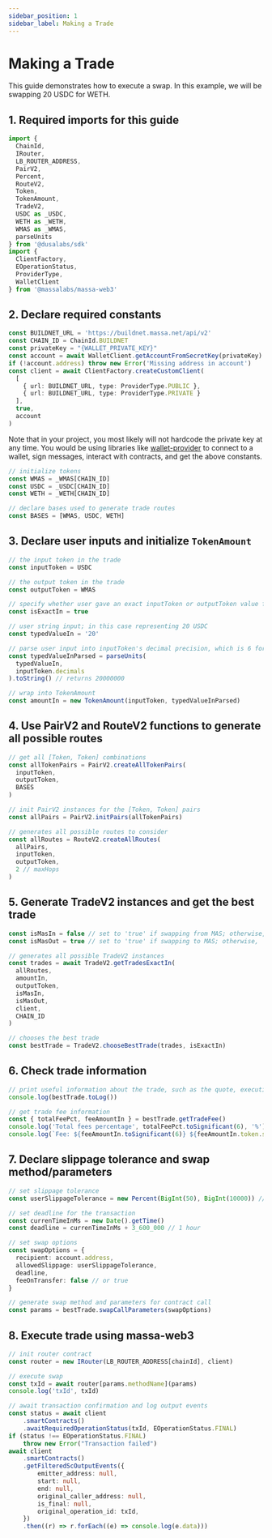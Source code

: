 ```yaml
---
sidebar_position: 1
sidebar_label: Making a Trade 
---
```


# Making a Trade 

This guide demonstrates how to execute a swap. In this example, we will be swapping 20 USDC for WETH.

## 1. Required imports for this guide
```ts
import {
  ChainId,
  IRouter,
  LB_ROUTER_ADDRESS,
  PairV2,
  Percent,
  RouteV2,
  Token,
  TokenAmount,
  TradeV2,
  USDC as _USDC,
  WETH as _WETH,
  WMAS as _WMAS,
  parseUnits
} from '@dusalabs/sdk'
import {
  ClientFactory,
  EOperationStatus,
  ProviderType,
  WalletClient
} from '@massalabs/massa-web3'
```

## 2. Declare required constants
```ts
const BUILDNET_URL = 'https://buildnet.massa.net/api/v2'
const CHAIN_ID = ChainId.BUILDNET
const privateKey = "{WALLET_PRIVATE_KEY}"
const account = await WalletClient.getAccountFromSecretKey(privateKey)
if (!account.address) throw new Error('Missing address in account')
const client = await ClientFactory.createCustomClient(
  [
    { url: BUILDNET_URL, type: ProviderType.PUBLIC },
    { url: BUILDNET_URL, type: ProviderType.PRIVATE }
  ],
  true,
  account
)
```
Note that in your project, you most likely will not hardcode the private key at any time. You would be using libraries like [wallet-provider](https://github.com/massalabs/wallet-provider) to connect to a wallet, sign messages, interact with contracts, and get the above constants.

```ts
// initialize tokens
const WMAS = _WMAS[CHAIN_ID]
const USDC = _USDC[CHAIN_ID]
const WETH = _WETH[CHAIN_ID]

// declare bases used to generate trade routes
const BASES = [WMAS, USDC, WETH] 
```

## 3. Declare user inputs and initialize `TokenAmount`
```ts
// the input token in the trade
const inputToken = USDC

// the output token in the trade
const outputToken = WMAS

// specify whether user gave an exact inputToken or outputToken value for the trade
const isExactIn = true

// user string input; in this case representing 20 USDC
const typedValueIn = '20' 

// parse user input into inputToken's decimal precision, which is 6 for USDC
const typedValueInParsed = parseUnits( 
  typedValueIn, 
  inputToken.decimals
).toString() // returns 20000000

// wrap into TokenAmount
const amountIn = new TokenAmount(inputToken, typedValueInParsed)
```

## 4. Use PairV2 and RouteV2 functions to generate all possible routes
```ts
// get all [Token, Token] combinations 
const allTokenPairs = PairV2.createAllTokenPairs(
  inputToken,
  outputToken,
  BASES
)

// init PairV2 instances for the [Token, Token] pairs
const allPairs = PairV2.initPairs(allTokenPairs) 

// generates all possible routes to consider
const allRoutes = RouteV2.createAllRoutes(
  allPairs,
  inputToken,
  outputToken,
  2 // maxHops 
) 
```

## 5. Generate TradeV2 instances and get the best trade
```ts
const isMasIn = false // set to 'true' if swapping from MAS; otherwise, 'false'
const isMasOut = true // set to 'true' if swapping to MAS; otherwise, 'false'

// generates all possible TradeV2 instances
const trades = await TradeV2.getTradesExactIn(
  allRoutes,
  amountIn,
  outputToken,
  isMasIn,
  isMasOut, 
  client,
  CHAIN_ID
) 

// chooses the best trade 
const bestTrade = TradeV2.chooseBestTrade(trades, isExactIn)
```

## 6. Check trade information
```ts
// print useful information about the trade, such as the quote, executionPrice, fees, etc
console.log(bestTrade.toLog())

// get trade fee information
const { totalFeePct, feeAmountIn } = bestTrade.getTradeFee()
console.log('Total fees percentage', totalFeePct.toSignificant(6), '%')
console.log(`Fee: ${feeAmountIn.toSignificant(6)} ${feeAmountIn.token.symbol}`)
```

## 7. Declare slippage tolerance and swap method/parameters
```ts
// set slippage tolerance
const userSlippageTolerance = new Percent(BigInt(50), BigInt(10000)) // 0.5%

// set deadline for the transaction
const currenTimeInMs = new Date().getTime()
const deadline = currenTimeInMs + 3_600_000 // 1 hour

// set swap options
const swapOptions = {
  recipient: account.address, 
  allowedSlippage: userSlippageTolerance, 
  deadline,
  feeOnTransfer: false // or true
}

// generate swap method and parameters for contract call
const params = bestTrade.swapCallParameters(swapOptions)

```
## 8. Execute trade using massa-web3
```ts
// init router contract
const router = new IRouter(LB_ROUTER_ADDRESS[chainId], client)

// execute swap
const txId = await router[params.methodName](params)
console.log('txId', txId)

// await transaction confirmation and log output events
const status = await client
    .smartContracts()
    .awaitRequiredOperationStatus(txId, EOperationStatus.FINAL)
if (status !== EOperationStatus.FINAL)
    throw new Error("Transaction failed")
await client
    .smartContracts()
    .getFilteredScOutputEvents({
        emitter_address: null,
        start: null,
        end: null,
        original_caller_address: null,
        is_final: null,
        original_operation_id: txId,
    })
    .then((r) => r.forEach((e) => console.log(e.data)))
```